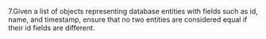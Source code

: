 7.Given a list of objects representing database entities with fields such as id, name, and timestamp, ensure that no two
entities are considered equal if their id fields are different.